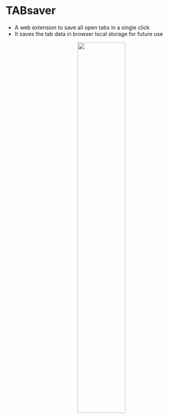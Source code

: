 # TABsaver
- A web extension to save all open tabs in a single click
- It saves the tab data in browser local storage for future use
<p align="center">
<img src="https://user-images.githubusercontent.com/42942897/94526786-ae047180-0253-11eb-95e5-6539c74414cb.png" width="50%" height="50%"></img> 
</p>
